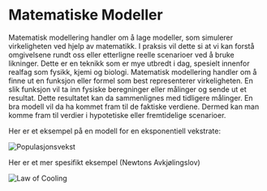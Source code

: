 # Matematiske Modeller

Matematisk modellering handler om å lage modeller, som simulerer virkeligheten ved hjelp av matematikk. I praksis vil dette si at vi kan forstå omgivelsene rundt oss eller etterligne reelle scenarioer ved å bruke likninger. Dette er en teknikk som er mye utbredt i dag, spesielt innenfor realfag som fysikk, kjemi og biologi. Matematisk modellering handler om å finne ut en funksjon eller formel som best representerer virkeligheten. En slik funksjon vil ta inn fysiske beregninger eller målinger og sende ut et resultat. Dette resultatet kan da sammenlignes med tidligere målinger. En bra modell vil da ha kommet fram til de faktiske verdiene. Dermed kan man komme fram til verdier i hypotetiske eller fremtidelige scenarioer.


Her er et eksempel på en modell for en eksponentiell vekstrate:

![Populasjonsvekst](https://github.com/Hasardous/Gode-Tanker-Prosjekt/blob/master/Formler/populasjonsvekst.PNG)

Her er et mer spesifikt eksempel (Newtons Avkjølingslov)

![Law of Cooling](https://github.com/Hasardous/Gode-Tanker-Prosjekt/blob/master/Formler/lawofcooling2.PNG)
